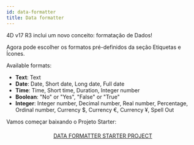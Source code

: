 ```yaml
---
id: data-formatter
title: Data formatter
---
```


4D v17 R3 inclui um novo conceito: formatação de Dados!

Agora pode escolher os formatos pré-definidos da seção Etiquetas e Ícones.<div class = "tips">
Available formats:

* **Text**: Text
*  **Date**: Date, Short date, Long date, Full date
*  **Time**: Time, Short time, Duration, Integer number
*  **Boolean**: "No" or "Yes", "False" or "True"
*  **Integer**: Integer number, Decimal number, Real number, Percentage, Ordinal number, Currency $, Currency €, Currency ¥, Spell Out</div>

Vamos começar baixando o Projeto Starter:

<div style="text-align: center; margin-top: 20px">
  <p spaces-before="0">
    <a class="button"
href="https://github.com/4d-for-ios/tutorial-DataFormatter/releases/latest/download/tutorial-DataFormatter.zip">DATA FORMATTER STARTER PROJECT</a>
  </p>
</div>


